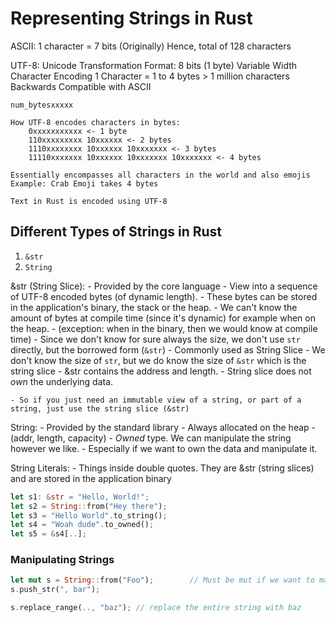 # Representing Strings in Rust

ASCII:
    1 character = 7 bits (Originally)
    Hence, total of 128 characters

UTF-8:
    Unicode Transformation Format: 8 bits (1 byte)
    Variable Width Character Encoding
    1 Character = 1 to 4 bytes
    > 1 million characters
    Backwards Compatible with ASCII

    num_bytesxxxxx

    How UTF-8 encodes characters in bytes:
        0xxxxxxxxxxx <- 1 byte
        110xxxxxxxxx 10xxxxxx <- 2 bytes
        1110xxxxxxxx 10xxxxxx 10xxxxxxx <- 3 bytes
        11110xxxxxxx 10xxxxxx 10xxxxxxx 10xxxxxxx <- 4 bytes

    Essentially encompasses all characters in the world and also emojis
    Example: Crab Emoji takes 4 bytes

    Text in Rust is encoded using UTF-8

## Different Types of Strings in Rust

1. `&str`
2. `String`


&str (String Slice):
    - Provided by the core language
    - View into a sequence of UTF-8 encoded bytes (of dynamic length).
    - These bytes can be stored in the application's binary, the stack or the heap.
    - We can't know the amount of bytes at compile time (since it's dynamic) for example when on the heap.
        - (exception: when in the binary, then we would know at compile time)
        - Since we don't know for sure always the size, we don't use `str` directly, but the borrowed form (`&str`)
            - Commonly used as String Slice
            - We don't know the size of `str`, but we do know the size of `&str` which is the string slice
            - &str contains the address and length.
    - String slice does not *own* the underlying data.

    - So if you just need an immutable view of a string, or part of a string, just use the string slice (&str)

String:
    - Provided by the standard library
    - Always allocated on the heap
    - (addr, length, capacity)
    - *Owned* type. We can manipulate the string however we like.
        - Especially if we want to own the data and manipulate it.

String Literals:
    - Things inside double quotes. They are &str (string slices) and are stored in the application binary

```rust
let s1: &str = "Hello, World!";
let s2 = String::from("Hey there");
let s3 = "Hello World".to_string();
let s4 = "Woah dude".to_owned();
let s5 = &s4[..];
```

### Manipulating Strings

```rust
let mut s = String::from("Foo");        // Must be mut if we want to manipulate
s.push_str(", bar");

s.replace_range(.., "baz"); // replace the entire string with baz
```